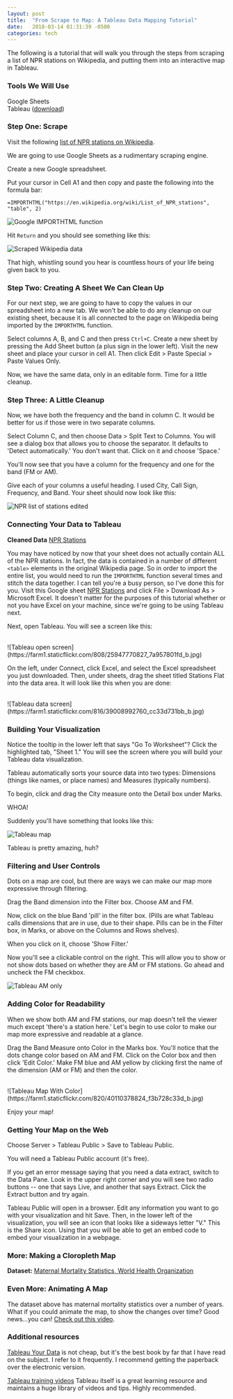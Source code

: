 ```yaml
---
layout: post
title:  "From Scrape to Map: A Tableau Data Mapping Tutorial"
date:   2018-03-14 01:31:39 -0500
categories: tech
---
```


The following is a tutorial that will walk you through the steps from scraping a list of NPR stations on Wikipedia, and putting them into an interactive map in Tableau.

### Tools We Will Use

Google Sheets<br>
Tableau ([download](https://www.tableau.com/trial/download-tableau?utm_campaign_id=2017049&utm_campaign=Prospecting-CORE-ALL-ALL-ALL-ALL&utm_medium=Paid+Search&utm_source=Google+Search&utm_language=EN&utm_country=USCA&kw=tableau%20download&adgroup=CTX-Brand-Download-E&adused=216190377076&matchtype=e&placement=&gclid=EAIaIQobChMI8uOavtjt2QIVHZ7ACh3qBwoYEAAYASAAEgIUc_D_BwE&gclsrc=aw.ds&dclid=CObMub_Y7dkCFcZCDAod3XwOjA))

### Step One: Scrape

Visit the following [list of NPR stations on Wikipedia](https://en.wikipedia.org/wiki/List_of_NPR_stations).

We are going to use Google Sheets as a rudimentary scraping engine.

Create a new Google spreadsheet.

Put your cursor in Cell A1 and then copy and paste the following into the formula bar:

`=IMPORTHTML("https://en.wikipedia.org/wiki/List_of_NPR_stations", "table", 2)`

![Google IMPORTHTML function](https://farm1.staticflickr.com/794/26949055268_05d253c86f_b.jpg)<br>

Hit `Return` and you should see something like this:<br>

![Scraped Wikipedia data](https://farm1.staticflickr.com/783/40777051602_313c7f3b1c_b.jpg)<br>

That high, whistling sound you hear is countless hours of your life being given back to you.

### Step Two: Creating A Sheet We Can Clean Up

For our next step, we are going to have to copy the values in our spreadsheet into a new tab. We won't be able to do any cleanup on our existing sheet, because it is all connected to the page on Wikipedia being imported by the `IMPORTHTML` function.

Select columns A, B, and C and then press `Ctrl+C`. Create a new sheet by pressing the Add Sheet button (a plus sign in the lower left). Visit the new sheet and place your cursor in cell A1. Then click Edit > Paste Special > Paste Values Only.

Now, we have the same data, only in an editable form. Time for a little cleanup.

### Step Three: A Little Cleanup

Now, we have both the frequency and the band in column C. It would be better for us if those were in two separate columns.

Select Column C, and then choose Data > Split Text to Columns. You will see a dialog box that allows you to choose the separator. It defaults to 'Detect automatically.' You don't want that. Click on it and choose 'Space.'

You'll now see that you have a column for the frequency and one for the band (FM or AM).

Give each of your columns a useful heading. I used City, Call Sign, Frequency, and Band.  Your sheet should now look like this:

![NPR list of stations edited](https://farm1.staticflickr.com/808/26949248988_48d2b1eb4d_b.jpg)

### Connecting Your Data to Tableau

**Cleaned Data** [NPR Stations](https://docs.google.com/spreadsheets/d/1DTNzRyNzsJGOh6TVugO3E00YmMKhZsSHWeNc9ahubvE/edit?usp=sharing)

You may have noticed by now that your sheet does not actually contain ALL of the NPR stations. In fact, the data is contained in a number of different `<table>` elements in the original Wikipedia page. So in order to import the entire list, you would need to run the `IMPORTHTML` function several times and stitch the data together. I can tell you're a busy person, so I've done this for you.  Visit this Google sheet [NPR Stations](https://docs.google.com/spreadsheets/d/1DTNzRyNzsJGOh6TVugO3E00YmMKhZsSHWeNc9ahubvE/edit?usp=sharing) and click File > Download As > Microsoft Excel. It doesn't matter for the purposes of this tutorial whether or not you have Excel on your machine, since we're going to be using Tableau next.

Next, open Tableau.  You will see a screen like this:

<br>
![Tableau open screen](https://farm1.staticflickr.com/808/25947770827_7a957801fd_b.jpg)
<br>

On the left, under Connect, click Excel, and select the Excel spreadsheet you just downloaded. Then, under sheets, drag the sheet titled Stations Flat
into the data area. It will look like this when you are done:

<br>
![Tableau data screen](https://farm1.staticflickr.com/816/39008992760_cc33d731bb_b.jpg)

### Building Your Visualization

Notice the tooltip in the lower left that says "Go To Worksheet"? Click the highlighted tab, "Sheet 1." You will see the screen where you will build your Tableau data visualization.

Tableau automatically sorts your source data into two types: Dimensions (things like names, or place names) and Measures (typically numbers).

To begin, click and drag the City measure onto the Detail box under Marks.

WHOA!

Suddenly you'll have something that looks like this:<br>

![Tableau map](https://farm5.staticflickr.com/4771/39009172240_c457252692_b.jpg)<br>

Tableau is pretty amazing, huh?

### Filtering and User Controls

Dots on a map are cool, but there are ways we can make our map more expressive through filtering.

Drag the Band dimension into the Filter box. Choose AM and FM.

Now, click on the blue Band 'pill' in the filter box. (Pills are what Tableau calls dimensions that are in use, due to their shape. Pills can be in the Filter box, in Marks, or above on the Columns and Rows shelves).

When you click on it, choose 'Show Filter.'

Now you'll see a clickable control on the right. This will allow you to show or not show dots based on whether they are AM or FM stations. Go ahead and uncheck the FM checkbox.

![Tableau AM only](https://farm5.staticflickr.com/4784/26949605088_dcf9c06fce_b.jpg)

### Adding Color for Readability

When we show both AM and FM stations, our map doesn't tell the viewer much except 'there's a station here.' Let's begin to use color to make our map more expressive and readable at a glance.

Drag the Band Measure onto Color in the Marks box.  You'll notice that the dots change color based on AM and FM.  Click on the Color box and then click 'Edit Color.' Make FM blue and AM yellow by clicking first the name of the dimension (AM or FM) and then the color.

<br>
![Tableau Map With Color](https://farm1.staticflickr.com/820/40110378824_f3b728c33d_b.jpg)
<br>

Enjoy your map!

### Getting Your Map on the Web

Choose Server > Tableau Public > Save to Tableau Public.

You will need a Tableau Public account (it's free).

If you get an error message saying that you need a data extract, switch to the Data Pane. Look in the upper right corner and you will see two radio buttons -- one that says Live, and another that says Extract. Click the Extract button and try again.

Tableau Public will open in a browser. Edit any information you want to go with your visualization and hit Save. Then, in the lower left of the visualization, you will see an icon that looks like a sideways letter "V." This is the Share icon. Using that you will be able to get an embed code to embed your visualization in a webpage.

### More: Making a Cloropleth Map

**Dataset:** [Maternal Mortality Statistics, World Health Organization](https://github.com/lisawilliams/d3-exercises/blob/master/cloropleth-map-data.xls)

### Even More: Animating A Map

The dataset above has maternal mortality statistics over a number of years. What if you could animate the map, to show the changes over time? Good news...you can!  [Check out this video](https://www.youtube.com/watch?v=iLkSvKqbp1c). 

### Additional resources

[Tableau Your Data](https://www.amazon.com/gp/product/1119001196/ref=as_li_tl?ie=UTF8&camp=1789&creative=9325&creativeASIN=1119001196&linkCode=as2&tag=lisawilliam0a-20&linkId=bb0a42f78af85e3ebebedb74c27e8226) is not cheap, but it's the best book by far that I have read on the subject. I refer to it frequently. I recommend getting the paperback over the electronic version.

[Tableau training videos](https://www.tableau.com/learn/training) Tableau itself is a great learning resource and maintains a huge library of videos and tips. Highly recommended.

